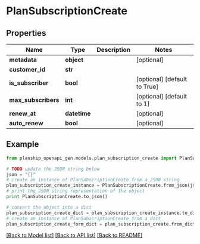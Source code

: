 # PlanSubscriptionCreate


## Properties
Name | Type | Description | Notes
------------ | ------------- | ------------- | -------------
**metadata** | **object** |  | [optional] 
**customer_id** | **str** |  | 
**is_subscriber** | **bool** |  | [optional] [default to True]
**max_subscribers** | **int** |  | [optional] [default to 1]
**renew_at** | **datetime** |  | [optional] 
**auto_renew** | **bool** |  | [optional] 

## Example

```python
from planship_openapi_gen.models.plan_subscription_create import PlanSubscriptionCreate

# TODO update the JSON string below
json = "{}"
# create an instance of PlanSubscriptionCreate from a JSON string
plan_subscription_create_instance = PlanSubscriptionCreate.from_json(json)
# print the JSON string representation of the object
print PlanSubscriptionCreate.to_json()

# convert the object into a dict
plan_subscription_create_dict = plan_subscription_create_instance.to_dict()
# create an instance of PlanSubscriptionCreate from a dict
plan_subscription_create_form_dict = plan_subscription_create.from_dict(plan_subscription_create_dict)
```
[[Back to Model list]](../README.md#documentation-for-models) [[Back to API list]](../README.md#documentation-for-api-endpoints) [[Back to README]](../README.md)


